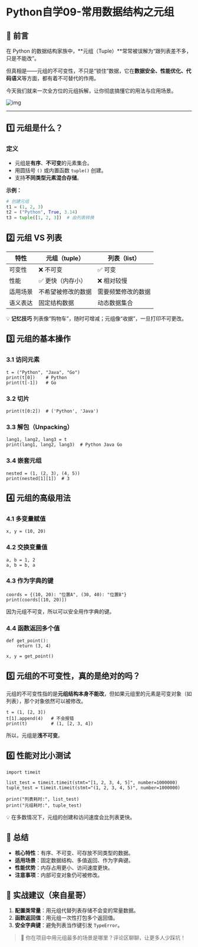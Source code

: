 

# Python自学09-常用数据结构之元组

## 🐍 前言

在 Python 的数据结构家族中，**元组（Tuple）**常常被误解为“跟列表差不多，只是不能改”。  

但真相是——元组的不可变性，不只是“锁住”数据，它在**数据安全、性能优化、代码语义**等方面，都有着不可替代的作用。  

今天我们就来一次全方位的元组拆解，让你彻底搞懂它的用法与应用场景。

![img](https://imgoss.xgss.net/picgo-tx2025/QQ_1755442271103.png?tx)

---

## 1️⃣ 元组是什么？

### 定义
- 元组是**有序**、**不可变**的元素集合。
- 用圆括号 `()` 或内置函数 `tuple()` 创建。
- 支持**不同类型元素混合存储**。

**示例：**
```python
# 创建元组
t1 = (1, 2, 3)
t2 = ("Python", True, 3.14)
t3 = tuple([1, 2, 3])  # 由列表转换
```

## 2️⃣ 元组 VS 列表

| 特性     | 元组（tuple）      | 列表（list）       |
| -------- | ------------------ | ------------------ |
| 可变性   | ❌ 不可变           | ✅ 可变             |
| 性能     | ✅ 更快（内存小）   | ❌ 相对较慢         |
| 适用场景 | 不希望被修改的数据 | 需要频繁修改的数据 |
| 语义表达 | 固定结构数据       | 动态数据集合       |

💡 **记忆技巧**   列表像“购物车”，随时可增减；元组像“收据”，一旦打印不可更改。

## 3️⃣ 元组的基本操作

### 3.1 访问元素

```
t = ("Python", "Java", "Go")
print(t[0])    # Python
print(t[-1])   # Go
```

### 3.2 切片

```
print(t[0:2])  # ('Python', 'Java')
```

### 3.3 解包（Unpacking）

```
lang1, lang2, lang3 = t
print(lang1, lang2, lang3)  # Python Java Go
```

### 3.4 嵌套元组

```
nested = (1, (2, 3), (4, 5))
print(nested[1][1])  # 3
```

## 4️⃣ 元组的高级用法

### 4.1 多变量赋值

```
x, y = (10, 20)
```

### 4.2 交换变量值

```
a, b = 1, 2
a, b = b, a
```

### 4.3 作为字典的键

```
coords = {(10, 20): "位置A", (30, 40): "位置B"}
print(coords[(10, 20)])
```

因为元组不可变，所以可以安全用作字典的键。

### 4.4 函数返回多个值

```
def get_point():
    return (3, 4)

x, y = get_point()
```

## 5️⃣ 元组的不可变性，真的是绝对的吗？

元组的不可变性指的是**元组结构本身不能改**，但如果元组里的元素是可变对象（如列表），那个对象依然可以被修改。

```
t = (1, [2, 3])
t[1].append(4)   # 不会报错
print(t)         # (1, [2, 3, 4])
```

所以，元组是**浅不可变**。

## 6️⃣ 性能对比小测试

```
import timeit

list_test = timeit.timeit(stmt="[1, 2, 3, 4, 5]", number=1000000)
tuple_test = timeit.timeit(stmt="(1, 2, 3, 4, 5)", number=1000000)

print("列表耗时:", list_test)
print("元组耗时:", tuple_test)
```

💡 在多数情况下，元组的创建和访问速度会比列表更快。

## 📌 总结

- **核心特性**：有序、不可变、可存放不同类型的数据。
- **适用场景**：固定数据结构、多值返回、作为字典键。
- **性能优势**：内存占用更小、访问速度更快。
- **注意事项**：内部可变对象仍可被修改。

## 🚀 实战建议（来自星哥）

1. **配置类常量**：用元组代替列表存储不会变的常量数据。
2. **函数返回值**：用元组一次性打包多个返回值。
3. **安全字典键**：避免列表当作键引发 `TypeError`。

> 💬 你在项目中用元组最多的场景是哪里？评论区聊聊，让更多人少踩坑！